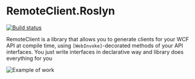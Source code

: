 # RemoteClient.Roslyn

[![Build status](https://ci.appveyor.com/api/projects/status/02albqjr4au3k05j/branch/master?svg=true)](https://ci.appveyor.com/project/Pzixel/remoteclient-roslyn/branch/master)

RemoteClient is a library that allows you to generate clients for your WCF API at compile time, using `[WebInvoke]`-decorated methods of your API interfaces. You just write interfaces in declarative way and library does everything for you

![Example of work][workExampleGif]

[workExampleGif]: https://habrastorage.org/getpro/habr/post_images/ef2/c32/d4e/ef2c32d4eaa36729dba5af1276c0c7f8.gif
